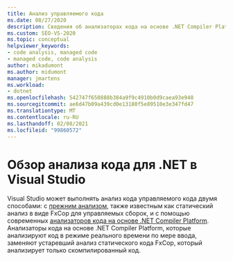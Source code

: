 ```yaml
---
title: Анализ управляемого кода
ms.date: 08/27/2020
description: Сведения об анализаторах кода на основе .NET Compiler Platform в Visual Studio. Узнайте, почему эти анализаторы заменяют статический анализ FxCop для управляемых сборок.
ms.custom: SEO-VS-2020
ms.topic: conceptual
helpviewer_keywords:
- code analysis, managed code
- managed code, code analysis
author: mikadumont
ms.author: midumont
manager: jmartens
ms.workload:
- dotnet
ms.openlocfilehash: 542747f650888b384a9f9c4910b0d9caea93e948
ms.sourcegitcommit: ae6d47b09a439cd0e13180f5e89510e3e347fd47
ms.translationtype: MT
ms.contentlocale: ru-RU
ms.lasthandoff: 02/08/2021
ms.locfileid: "99860572"
---
```

# <a name="overview-of-code-analysis-for-net-in-visual-studio"></a>Обзор анализа кода для .NET в Visual Studio

Visual Studio может выполнять анализ кода управляемого кода двумя способами: с [прежним анализом](../code-quality/walkthrough-analyzing-managed-code-for-code-defects.md), также известным как статический анализ в виде FxCop для управляемых сборок, и с помощью современных [анализаторов кода на основе .NET Compiler Platform](../code-quality/roslyn-analyzers-overview.md). Анализаторы кода на основе .NET Compiler Platform, которые анализируют код в режиме реального времени по мере ввода, заменяют устаревший анализ статического кода FxCop, который анализирует только скомпилированный код.

